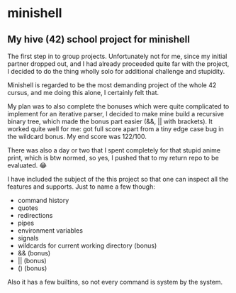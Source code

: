 # minishell
## My hive (42) school project for minishell

The first step in to group projects. Unfortunately not for me, since my initial partner dropped out, and I had already proceeded quite far with the project, I decided to do the thing wholly solo for additional challenge and stupidity.

Minishell is regarded to be the most demanding project of the whole 42 cursus, and me doing this alone, I certainly felt that. 

My plan was to also complete the bonuses which were quite complicated to implement for an iterative parser, I decided to make mine build a recursive binary tree, which made the bonus part easier (&&, || with brackets). It worked quite well for me: got full score apart from a tiny edge case bug in the wildcard bonus. My end score was 122/100.

There was also a day or two that I spent completely for that stupid anime print, which is btw normed, so yes, I pushed that to my return repo to be evaluated. 😂

I have included the subject of the this project so that one can inspect all the features and supports. Just to name a few though:

  -  command history
  -  quotes
  -  redirections
  -  pipes
  -  environment variables
  -  signals
  -  wildcards for current working directory (bonus)
  -  && (bonus)
  -  || (bonus)
  -  () (bonus)

Also it has a few builtins, so not every command is system by the system.
